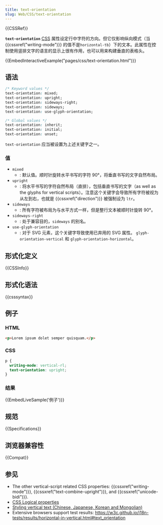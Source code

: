 ```yaml
---
title: text-orientation
slug: Web/CSS/text-orientation
---
```


{{CSSRef}}

**`text-orientation`** [CSS](/zh-CN/docs/Web/CSS) 属性设定行中字符的方向。但它仅影响纵向模式（当 {{cssxref("writing-mode")}} 的值不是`horizontal-tb`）下的文本。此属性在控制使用竖排文字的语言的显示上很有作用，也可以用来构建垂直的表格头。

{{EmbedInteractiveExample("pages/css/text-orientation.html")}}

## 语法

```css
/* Keyword values */
text-orientation: mixed;
text-orientation: upright;
text-orientation: sideways-right;
text-orientation: sideways;
text-orientation: use-glyph-orientation;

/* Global values */
text-orientation: inherit;
text-orientation: initial;
text-orientation: unset;
```

`text-orientation` 应当被设置为上述关键字之一。

### 值

- `mixed`
  - : 默认值。顺时针旋转水平书写的字符 90°，将垂直书写的文字自然布局。
- `upright`
  - : 将水平书写的字符自然布局（直排），包括垂直书写的文字（as well as the glyphs for vertical scripts）。注意这个关键字会导致所有字符被视为从左到右，也就是 {{cssxref("direction")}} 被强制设为 `ltr`。
- `sideways`
  - : 所有字符被布局为与水平方式一样，但是整行文本被顺时针旋转 90°。
- `sideways-right`
  - : 处于兼容目的，`sideways` 的别名。
- `use-glyph-orientation`
  - : 对于 SVG 元素，这个关键字导致使用已弃用的 SVG 属性。 `glyph-orientation-vertical` 和 `glyph-orientation-horizontal`。

## 形式化定义

{{CSSInfo}}

## 形式化语法

{{csssyntax}}

## 例子

### HTML

```html
<p>Lorem ipsum dolet semper quisquam.</p>
```

### CSS

```css
p {
  writing-mode: vertical-rl;
  text-orientation: upright;
}
```

### 结果

{{EmbedLiveSample('例子')}}

## 规范

{{Specifications}}

## 浏览器兼容性

{{Compat}}

## 参见

- The other vertical-script related CSS properties: {{cssxref("writing-mode")}}, {{cssxref("text-combine-upright")}}, and {{cssxref("unicode-bidi")}}.
- [CSS Logical properties](/zh-CN/docs/Web/CSS/CSS_logical_properties_and_values)
- [Styling vertical text (Chinese, Japanese, Korean and Mongolian)](https://www.w3.org/International/articles/vertical-text/)
- Extensive browsers support test results: <https://w3c.github.io/i18n-tests/results/horizontal-in-vertical.html#text_orientation>
